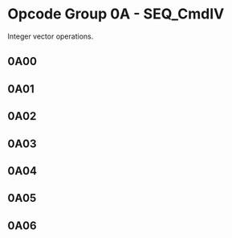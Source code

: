 # Opcode Group 0A - SEQ_CmdIV

Integer vector operations.

## 0A00

## 0A01

## 0A02

## 0A03

## 0A04

## 0A05

## 0A06
